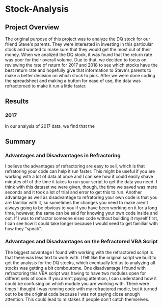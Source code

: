 # Stock-Analysis

## Project Overview</br>
The original purpose of this project was to analyze the DQ stock for our friend Steve's parents. They were interested in investing in this particular stock and wanted to make sure that they would get the most out of their money. When we analized the DQ stock, it was found that the return rate was poor for their overall volume. Due to that, we decided to focus on reviewing the rate of return for 2017 and 2018 to see which stocks have the best return rate and hopefully give that information to Steve's parents to make a better decision on which stock to pick. After we were done coding the spreadsheet and making a button for ease of use, the data was refractoroed to make it run a little faster.</br>

## Results</br>
### 2017</br>
In our analysis of 2017 data, we find that the 


## Summary</br>
### Advantages and Disadvantages in Refractoring</br>
I believe the advantages of refractoring are easy to sell, which is that refratoring your code can help it run faster. This might be useful if you are working with a lot of data at once and I can see how it could easily shave minutes off of the time it takes to run your script to get the data you need. I think with this dataset we were given, though, the time we saved was mere seconds and it took a lot of trial and error to get this to run. Another advantage as well as disadvantage to refratoring your own code is that you are familiar with it, so sometimes the changes you need to make aren't always going to be obvious to you if you have been working on it for a long time, however, the same can be said for knowing your own code inside and out. If I was to refractor someone elses code without building it myself first, I can see how it could take longer because I would need to get familiar with how they "speak".</br>

### Advantages and Disadvantages on the Refractored VBA Script</br>
The biggest advantage I found with working with the refractored script is that there was less text to work with. I felt like the original script we built to get the analysis for the DQ stocks, which eventually led us to analyzing all stocks was getting a bit combourome. One disadvantage I found with refractoring this VBA script was having to have two modules open for differet sets of code. If you aren't paying attention, I can understand how it could be confusing on which module you are working with. There were times I thought I was running code with my refractored modle, but it turned out to be the original code because I was not paying close enough attention. This could lead to mistakes if people don't catch themselves. 
